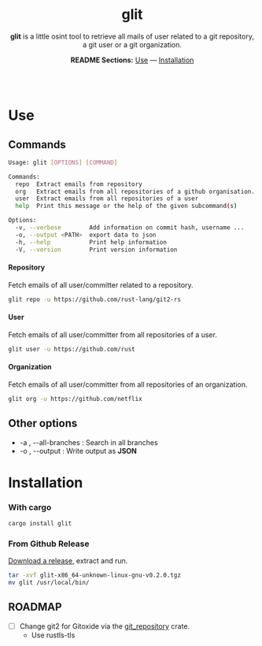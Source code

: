 <div align="center">

# glit

**glit** is a little osint tool to retrieve all mails of user related to a git repository, a git user or a git organization.

**README Sections:**  [Use](#use) — [Installation](#installation)

<br></br>
</div>


# Use

## Commands

```bash
Usage: glit [OPTIONS] [COMMAND]

Commands:
  repo  Extract emails from repository
  org   Extract emails from all repositories of a github organisation.
  user  Extract emails from all repositories of a user
  help  Print this message or the help of the given subcommand(s)

Options:
  -v, --verbose        Add information on commit hash, username ...
  -o, --output <PATH>  export data to json
  -h, --help           Print help information
  -V, --version        Print version information
```

#### **Repository**

Fetch emails of all user/committer related to a repository.

```bash
glit repo -u https://github.com/rust-lang/git2-rs
```

#### **User**

Fetch emails of all user/committer from all repositories of a user.

```bash
glit user -u https://github.com/rust
```

#### **Organization**

Fetch emails of all user/committer from all repositories of an organization.

```bash
glit org -u https://github.com/netflix
```

## Other options

- -a , --all-branches : Search in all branches
- -o , --output : Write output as **JSON**

# Installation

### With cargo

```bash
cargo install glit
```

### From Github Release

[Download a release](https://github.com/shadawck/glit/releases/lastest), extract and run.

```bash
tar -xvf glit-x86_64-unknown-linux-gnu-v0.2.0.tgz
mv glit /usr/local/bin/
```

## ROADMAP

- [ ] Change git2 for Gitoxide via the [git_repository](https://docs.rs/git-repository/latest/git_repository/) crate.
  - Use rustls-tls
